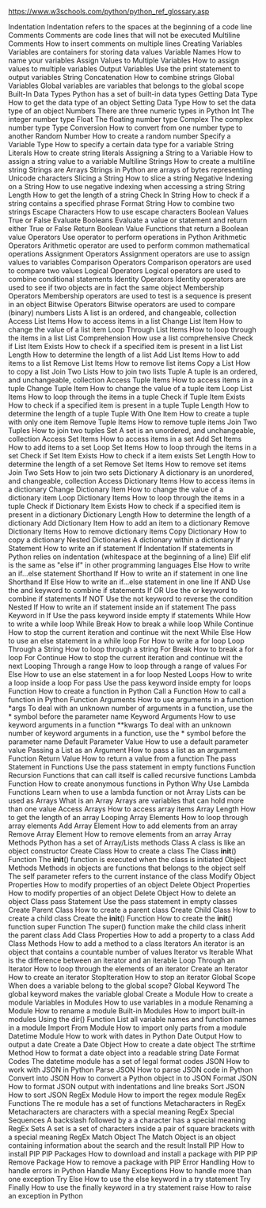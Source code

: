 https://www.w3schools.com/python/python_ref_glossary.asp

Indentation	Indentation refers to the spaces at the beginning of a code line
Comments	Comments are code lines that will not be executed
Multiline Comments	How to insert comments on multiple lines
Creating Variables	Variables are containers for storing data values
Variable Names	How to name your variables
Assign Values to Multiple Variables	How to assign values to multiple variables
Output Variables	Use the print statement to output variables
String Concatenation	How to combine strings
Global Variables	Global variables are variables that belongs to the global scope
Built-In Data Types	Python has a set of built-in data types
Getting Data Type	How to get the data type of an object
Setting Data Type	How to set the data type of an object
Numbers	There are three numeric types in Python
Int	The integer number type
Float	The floating number type
Complex	The complex number type
Type Conversion	How to convert from one number type to another
Random Number	How to create a random number
Specify a Variable Type	How to specify a certain data type for a variable
String Literals	How to create string literals
Assigning a String to a Variable	How to assign a string value to a variable
Multiline Strings	How to create a multiline string
Strings are Arrays	Strings in Python are arrays of bytes representing Unicode characters
Slicing a String	How to slice a string
Negative Indexing on a String	How to use negative indexing when accessing a string
String Length	How to get the length of a string
Check In String	How to check if a string contains a specified phrase
Format String	How to combine two strings
Escape Characters	How to use escape characters
Boolean Values	True or False
Evaluate Booleans	Evaluate a value or statement and return either True or False
Return Boolean Value	Functions that return a Boolean value
Operators	Use operator to perform operations in Python
Arithmetic Operators	Arithmetic operator are used to perform common mathematical operations
Assignment Operators	Assignment operators are use to assign values to variables
Comparison Operators	Comparison operators are used to compare two values
Logical Operators	Logical operators are used to combine conditional statements
Identity Operators	Identity operators are used to see if two objects are in fact the same object
Membership Operators	Membership operators are used to test is a sequence is present in an object
Bitwise Operators	Bitwise operators are used to compare (binary) numbers
Lists	A list is an ordered, and changeable, collection
Access List Items	How to access items in a list
Change List Item	How to change the value of a list item
Loop Through List Items	How to loop through the items in a list
List Comprehension	How use a list comprehensive
Check if List Item Exists	How to check if a specified item is present in a list
List Length	How to determine the length of a list
Add List Items	How to add items to a list
Remove List Items	How to remove list items
Copy a List	How to copy a list
Join Two Lists	How to join two lists
Tuple	A tuple is an ordered, and unchangeable, collection
Access Tuple Items	How to access items in a tuple
Change Tuple Item	How to change the value of a tuple item
Loop List Items	How to loop through the items in a tuple
Check if Tuple Item Exists	How to check if a specified item is present in a tuple
Tuple Length	How to determine the length of a tuple
Tuple With One Item	How to create a tuple with only one item
Remove Tuple Items	How to remove tuple items
Join Two Tuples	How to join two tuples
Set	A set is an unordered, and unchangeable, collection
Access Set Items	How to access items in a set
Add Set Items	How to add items to a set
Loop Set Items	How to loop through the items in a set
Check if Set Item Exists	How to check if a item exists
Set Length	How to determine the length of a set
Remove Set Items	How to remove set items
Join Two Sets	How to join two sets
Dictionary	A dictionary is an unordered, and changeable, collection
Access Dictionary Items	How to access items in a dictionary
Change Dictionary Item	How to change the value of a dictionary item
Loop Dictionary Items	How to loop through the items in a tuple
Check if Dictionary Item Exists	How to check if a specified item is present in a dictionary
Dictionary Length	How to determine the length of a dictionary
Add Dictionary Item	How to add an item to a dictionary
Remove Dictionary Items	How to remove dictionary items
Copy Dictionary	How to copy a dictionary
Nested Dictionaries	A dictionary within a dictionary
If Statement	How to write an if statement
If Indentation	If statements in Python relies on indentation (whitespace at the beginning of a line)
Elif	elif is the same as "else if" in other programming languages
Else	How to write an if...else statement
Shorthand If	How to write an if statement in one line
Shorthand If Else	How to write an if...else statement in one line
If AND	Use the and keyword to combine if statements
If OR	Use the or keyword to combine if statements
If NOT	Use the not keyword to reverse the condition
Nested If	How to write an if statement inside an if statement
The pass Keyword in If	Use the pass keyword inside empty if statements
While	How to write a while loop
While Break	How to break a while loop
While Continue	How to stop the current iteration and continue wit the next
While Else	How to use an else statement in a while loop
For	How to write a for loop
Loop Through a String	How to loop through a string
For Break	How to break a for loop
For Continue	How to stop the current iteration and continue wit the next
Looping Through a range	How to loop through a range of values
For Else	How to use an else statement in a for loop
Nested Loops	How to write a loop inside a loop
For pass	Use the pass keyword inside empty for loops
Function	How to create a function in Python
Call a Function	How to call a function in Python
Function Arguments	How to use arguments in a function
*args	To deal with an unknown number of arguments in a function, use the * symbol before the parameter name
Keyword Arguments	How to use keyword arguments in a function
**kwargs	To deal with an unknown number of keyword arguments in a function, use the * symbol before the parameter name
Default Parameter Value	How to use a default parameter value
Passing a List as an Argument	How to pass a list as an argument
Function Return Value	How to return a value from a function
The pass Statement in Functions	Use the pass statement in empty functions
Function Recursion	Functions that can call itself is called recursive functions
Lambda Function	How to create anonymous functions in Python
Why Use Lambda Functions	Learn when to use a lambda function or not
Array	Lists can be used as Arrays
What is an Array	Arrays are variables that can hold more than one value
Access Arrays	How to access array items
Array Length	How to get the length of an array
Looping Array Elements	How to loop through array elements
Add Array Element	How to add elements from an array
Remove Array Element	How to remove elements from an array
Array Methods	Python has a set of Array/Lists methods
Class	A class is like an object constructor
Create Class	How to create a class
The Class __init__() Function	The __init__() function is executed when the class is initiated
Object Methods	Methods in objects are functions that belongs to the object
self	The self parameter refers to the current instance of the class
Modify Object Properties	How to modify properties of an object
Delete Object Properties	How to modify properties of an object
Delete Object	How to delete an object
Class pass Statement	Use the pass statement in empty classes
Create Parent Class	How to create a parent class
Create Child Class	How to create a child class
Create the __init__() Function	How to create the __init__() function
super Function	The super() function make the child class inherit the parent class
Add Class Properties	How to add a property to a class
Add Class Methods	How to add a method to a class
Iterators	An iterator is an object that contains a countable number of values
Iterator vs Iterable	What is the difference between an iterator and an iterable
Loop Through an Iterator	How to loop through the elements of an iterator
Create an Iterator	How to create an iterator
StopIteration	How to stop an iterator
Global Scope	When does a variable belong to the global scope?
Global Keyword	The global keyword makes the variable global
Create a Module	How to create a module
Variables in Modules	How to use variables in a module
Renaming a Module	How to rename a module
Built-in Modules	How to import built-in modules
Using the dir() Function	List all variable names and function names in a module
Import From Module	How to import only parts from a module
Datetime Module	How to work with dates in Python
Date Output	How to output a date
Create a Date Object	How to create a date object
The strftime Method	How to format a date object into a readable string
Date Format Codes	The datetime module has a set of legal format codes
JSON	How to work with JSON in Python
Parse JSON	How to parse JSON code in Python
Convert into JSON	How to convert a Python object in to JSON
Format JSON	How to format JSON output with indentations and line breaks
Sort JSON	How to sort JSON
RegEx Module	How to import the regex module
RegEx Functions	The re module has a set of functions
Metacharacters in RegEx	Metacharacters are characters with a special meaning
RegEx Special Sequences	A backslash followed by a a character has a special meaning
RegEx Sets	A set is a set of characters inside a pair of square brackets with a special meaning
RegEx Match Object	The Match Object is an object containing information about the search and the result
Install PIP	How to install PIP
PIP Packages	How to download and install a package with PIP
PIP Remove Package	How to remove a package with PIP
Error Handling	How to handle errors in Python
Handle Many Exceptions	How to handle more than one exception
Try Else	How to use the else keyword in a try statement
Try Finally	How to use the finally keyword in a try statement
raise	How to raise an exception in Python
